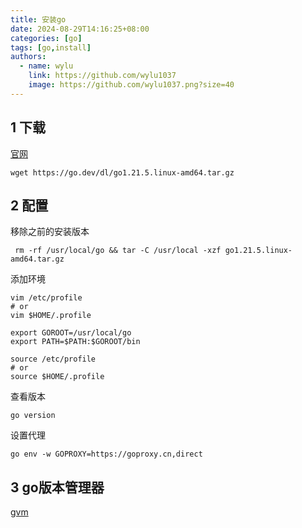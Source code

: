 ```yaml
---
title: 安装go
date: 2024-08-29T14:16:25+08:00
categories: [go]
tags: [go,install]
authors:
  - name: wylu
    link: https://github.com/wylu1037
    image: https://github.com/wylu1037.png?size=40
---
```


## 1 下载
[官网](https://go.dev/doc/install)

```shell
wget https://go.dev/dl/go1.21.5.linux-amd64.tar.gz
```

## 2 配置
移除之前的安装版本
```shell
 rm -rf /usr/local/go && tar -C /usr/local -xzf go1.21.5.linux-amd64.tar.gz
```
添加环境

```shell
vim /etc/profile
# or
vim $HOME/.profile

export GOROOT=/usr/local/go
export PATH=$PATH:$GOROOT/bin
```

```shell
source /etc/profile
# or
source $HOME/.profile
```

查看版本
```shell
go version
```

设置代理
```shell
go env -w GOPROXY=https://goproxy.cn,direct
```

## 3 go版本管理器
[gvm](https://github.com/moovweb/gvm)